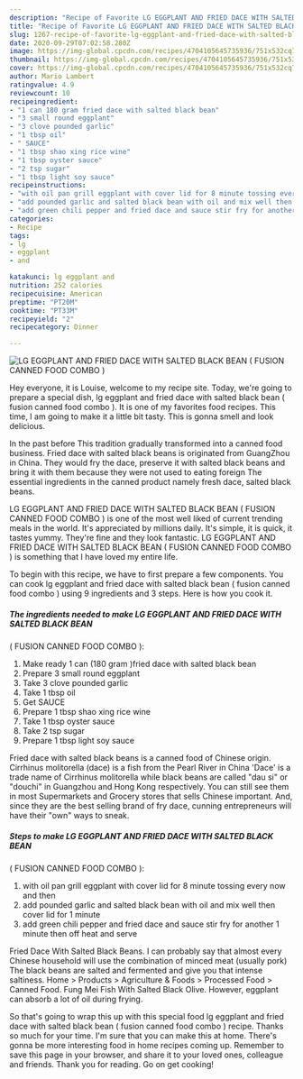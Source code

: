 ```yaml
---
description: "Recipe of Favorite LG EGGPLANT AND FRIED DACE WITH SALTED BLACK BEAN ( FUSION CANNED  FOOD COMBO )"
title: "Recipe of Favorite LG EGGPLANT AND FRIED DACE WITH SALTED BLACK BEAN ( FUSION CANNED  FOOD COMBO )"
slug: 1267-recipe-of-favorite-lg-eggplant-and-fried-dace-with-salted-black-bean-fusion-canned-food-combo
date: 2020-09-29T07:02:58.280Z
image: https://img-global.cpcdn.com/recipes/4704105645735936/751x532cq70/lg-eggplant-and-fried-dace-with-salted-black-bean-fusion-canned-food-combo-recipe-main-photo.jpg
thumbnail: https://img-global.cpcdn.com/recipes/4704105645735936/751x532cq70/lg-eggplant-and-fried-dace-with-salted-black-bean-fusion-canned-food-combo-recipe-main-photo.jpg
cover: https://img-global.cpcdn.com/recipes/4704105645735936/751x532cq70/lg-eggplant-and-fried-dace-with-salted-black-bean-fusion-canned-food-combo-recipe-main-photo.jpg
author: Mario Lambert
ratingvalue: 4.9
reviewcount: 10
recipeingredient:
- "1 can 180 gram fried dace with salted black bean"
- "3 small round eggplant"
- "3 clove pounded garlic"
- "1 tbsp oil"
- " SAUCE"
- "1 tbsp shao xing rice wine"
- "1 tbsp oyster sauce"
- "2 tsp sugar"
- "1 tbsp light soy sauce"
recipeinstructions:
- "with oil pan grill eggplant with cover lid for 8 minute tossing every now and then"
- "add pounded garlic and salted black bean with oil and mix well then cover lid  for 1 minute"
- "add green chili pepper and fried dace and sauce stir fry for another 1 minute then off heat and serve"
categories:
- Recipe
tags:
- lg
- eggplant
- and

katakunci: lg eggplant and 
nutrition: 252 calories
recipecuisine: American
preptime: "PT20M"
cooktime: "PT33M"
recipeyield: "2"
recipecategory: Dinner

---
```



![LG EGGPLANT AND FRIED DACE WITH SALTED BLACK BEAN
( FUSION CANNED  FOOD COMBO )](https://img-global.cpcdn.com/recipes/4704105645735936/751x532cq70/lg-eggplant-and-fried-dace-with-salted-black-bean-fusion-canned-food-combo-recipe-main-photo.jpg)

Hey everyone, it is Louise, welcome to my recipe site. Today, we're going to prepare a special dish, lg eggplant and fried dace with salted black bean
( fusion canned  food combo ). It is one of my favorites food recipes. This time, I am going to make it a little bit tasty. This is gonna smell and look delicious.

In the past before This tradition gradually transformed into a canned food business. Fried dace with salted black beans is originated from GuangZhou in China. They would fry the dace, preserve it with salted black beans and bring it with them because they were not used to eating foreign The essential ingredients in the canned product namely fresh dace, salted black beans.

LG EGGPLANT AND FRIED DACE WITH SALTED BLACK BEAN
( FUSION CANNED  FOOD COMBO ) is one of the most well liked of current trending meals in the world. It's appreciated by millions daily. It's simple, it is quick, it tastes yummy. They're fine and they look fantastic. LG EGGPLANT AND FRIED DACE WITH SALTED BLACK BEAN
( FUSION CANNED  FOOD COMBO ) is something that I have loved my entire life.


To begin with this recipe, we have to first prepare a few components. You can cook lg eggplant and fried dace with salted black bean
( fusion canned  food combo ) using 9 ingredients and 3 steps. Here is how you cook it.

<!--inarticleads1-->

##### The ingredients needed to make LG EGGPLANT AND FRIED DACE WITH SALTED BLACK BEAN
( FUSION CANNED  FOOD COMBO ):

1. Make ready 1 can (180 gram )fried dace with salted black bean
1. Prepare 3 small round eggplant
1. Take 3 clove pounded garlic
1. Take 1 tbsp oil
1. Get  SAUCE
1. Prepare 1 tbsp shao xing rice wine
1. Take 1 tbsp oyster sauce
1. Take 2 tsp sugar
1. Prepare 1 tbsp light soy sauce


Fried dace with salted black beans is a canned food of Chinese origin. Cirrhinus molitorella (dace) is a fish from the Pearl River in China &#39;Dace&#39; is a trade name of Cirrhinus molitorella while black beans are called &#34;dau si&#34; or &#34;douchi&#34; in Guangzhou and Hong Kong respectively. You can still see them in most Supermarkets and Grocery stores that sells Chinese important. And, since they are the best selling brand of fry dace, cunning entrepreneurs will have their &#34;own&#34; ways to sneak. 

<!--inarticleads2-->

##### Steps to make LG EGGPLANT AND FRIED DACE WITH SALTED BLACK BEAN
( FUSION CANNED  FOOD COMBO ):

1. with oil pan grill eggplant with cover lid for 8 minute tossing every now and then
1. add pounded garlic and salted black bean with oil and mix well then cover lid  for 1 minute
1. add green chili pepper and fried dace and sauce stir fry for another 1 minute then off heat and serve


Fried Dace With Salted Black Beans. I can probably say that almost every Chinese household will use the combination of minced meat (usually pork) The black beans are salted and fermented and give you that intense saltiness. Home &gt; Products &gt; Agriculture &amp; Foods &gt; Processed Food &gt; Canned Food. Fung Mei Fish With Salted Black Olive. However, eggplant can absorb a lot of oil during frying. 

So that's going to wrap this up with this special food lg eggplant and fried dace with salted black bean
( fusion canned  food combo ) recipe. Thanks so much for your time. I'm sure that you can make this at home. There's gonna be more interesting food in home recipes coming up. Remember to save this page in your browser, and share it to your loved ones, colleague and friends. Thank you for reading. Go on get cooking!
